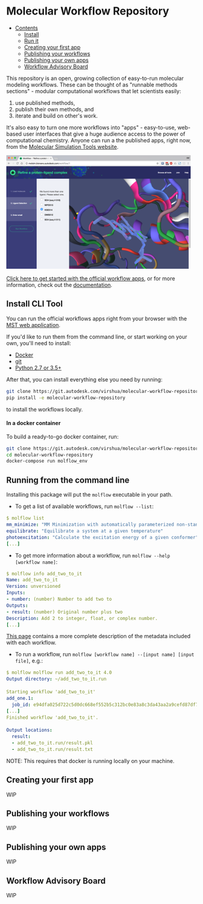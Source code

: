 # Molecular Workflow Repository

- [Contents](#molecular-workflow-repository)
  * [Install](#install-cli-tool)
  * [Run it](#running-from-the-command-line)
  * [Creating your first app](#creating-your-first-app)
  * [Publishing your workflows](#publishing-your-workflows)
  * [Publishing your own apps](#publishing-your-own-apps)
  * [Workflow Advisory Board](#workflow-advisory-board)

This repository is an open, growing collection of easy-to-run molecular modeling workflows. These can be thought of as "runnable methods sections" - modular computational workflows that let scientists easily:
 1. use published methods,
 2. publish their own methods, and
 3. iterate and build on other's work.
 
It's also easy to turn one more workflows into "apps" - easy-to-use, web-based user interfaces that give a huge audience access to the power of computational chemistry. Anyone can run a the published apps, right now, from the [Molecular Simulation Tools website](https://molsim.bionano.autodesk.com).

<img src="img/molsim-demo.png" height=300px>

[Click here to get started with the official workflow apps](https://molsim.bionano.autodesk.com), or for more information, check out the [documentation](docs/index.md).


## Install CLI Tool

You can run the official workflows apps right from your browser with the [MST web application](https://molsim.bionano.autodesk.com).

If you'd like to run them from the command line, or start working on your own, you'll need to install:
 
 - [Docker](https://docs.docker.com/engine/installation/)
 - [git](https://git-scm.com/book/en/v2/Getting-Started-Installing-Git)
 - [Python 2.7 or 3.5+](https://www.python.org/downloads/)

After that, you can install everything else you need by running:

```bash
git clone https://git.autodesk.com/virshua/molecular-workflow-repository.git
pip install -e molecular-workflow-repository
```

to install the workflows locally.

#### In a docker container
To build a ready-to-go docker container, run:

```bash
git clone https://git.autodesk.com/virshua/molecular-workflow-repository.git
cd molecular-workflow-repository
docker-compose run molflow_env 
```


## Running from the command line

Installing this package will put the `molflow` executable in your path.

 - To get a list of available workflows, run `molflow --list`:
```yaml
$ molflow list
mm_minimize: "MM Minimization with automatically parameterized non-standard residues"
equilibrate: "Equilibrate a system at a given temperature"
photoexcitation: "Calculate the excitation energy of a given conformer"
[...]
```
 - To get more information about a workflow, run `molflow --help [workflow name]`:
```yaml
$ molflow info add_two_to_it
Name: add_two_to_it
Version: unversioned
Inputs:
- number: (number) Number to add two to
Outputs:
- result: (number) Original number plus two
Description: Add 2 to integer, float, or complex number.
[...]
```

[This page](docs/workflows/metadata.md) contains a more complete description of the metadata included with each workflow.

 - To run a workflow, run `molflow [workflow name] --[input name] [input file]`, e.g.:
```yaml
$ molflow molflow run add_two_to_it 4.0
Output directory: ~/add_two_to_it.run

Starting workflow 'add_two_to_it'
add_one.1:
  job_id: e94dfa025d722c5d0dc668ef552b5c312bc0e83a8c3da43aa2a9cefd87df7063
[...]
Finished workflow 'add_two_to_it'.

Output locations:
  result:
  - add_two_to_it.run/result.pkl
  - add_two_to_it.run/result.txt
```
NOTE: This requires that docker is running locally on your machine.



## Creating your first app

WIP

## Publishing your workflows

WIP

 
## Publishing your own apps

WIP
 

## Workflow Advisory Board
WIP


